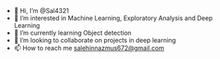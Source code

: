 - 👋 Hi, I’m @Sal4321
- 👀 I’m interested in Machine Learning, Exploratory Analysis and Deep Learning
- 🌱 I’m currently learning Object detection
- 💞️ I’m looking to collaborate on projects in deep learning
- 📫 How to reach me salehinnazmus672@gmail.com

<!---
Sal4321/Sal4321 is a ✨ special ✨ repository because its `README.md` (this file) appears on your GitHub profile.
You can click the Preview link to take a look at your changes.
--->
